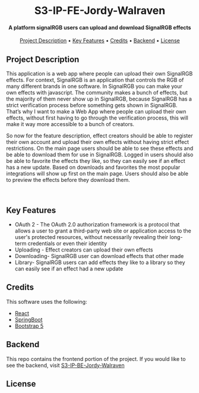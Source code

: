 <h1 align="center">
  <br>
  <br>
   S3-IP-FE-Jordy-Walraven
  <br>
</h1>

<h4 align="center">A platform signalRGB users can upload and download SignalRGB effects</h4>


<p align="center">
  <a href="#project-description">Project Description</a> •
  <a href="#key-features">Key Features</a> •
  <a href="#credits">Credits</a> •
  <a href="#backend">Backend</a> •
  <a href="#license">License</a>
</p>


## Project Description
This application is a web app where people can upload their own SignalRGB effects. For context, SignalRGB is an application that controls the RGB of many different brands in one software. In SignalRGB you can make your own effects with javascript. The community makes a bunch of effects, but the majority of them never show up in SignalRGB, because SignalRGB has a strict verification process before something gets shown in SignalRGB. That’s why I want to make a Web App where people can upload their own effects, without first having to go through the verification process, this will make it way more accessible to a bunch of creators.

So now for the feature description, effect creators should be able to register their own account and upload their own effects without having strict effect restrictions. On the main page users should be able to see these effects and be able to download them for use in SignalRGB. Logged in users should also be able to favorite the effects they like, so they can easily see if an effect has a new update. Based on downloads and favorites the most popular integrations will show up first on the main page. Users should also be able to preview the effects before they download them.



</br>



## Key Features

* OAuth 2 - The OAuth 2.0 authorization framework is a protocol that allows a user to grant a third-party web site or application access to the user's protected resources, without necessarily revealing their long-term credentials or even their identity
* Uploading - Effect creators can upload their own effects
* Downloading- SignalRGB user can download effects that other made
* Library- SignalRGB users can add effects they like to a library so they can easily see if an effect had a new update
## Credits

This software uses the following:

- [React](https://reactjs.org/)
- [SpringBoot](https://spring.io/projects/spring-boot/)
- [Bootstrap 5](https://getbootstrap.com)

## Backend

This repo contains the frontend portion of the project. If you would like to see the backend, visit [S3-IP-BE-Jordy-Walraven](https://github.com/S3-Jordy-Walraven/S3-IP-BE-Jordy-Walraven.git)

## License

